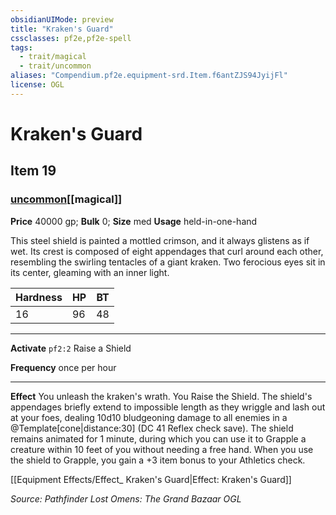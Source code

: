 ```yaml
---
obsidianUIMode: preview
title: "Kraken's Guard"
cssclasses: pf2e,pf2e-spell
tags:
  - trait/magical
  - trait/uncommon
aliases: "Compendium.pf2e.equipment-srd.Item.f6antZJS94JyijFl"
license: OGL
---
```

# Kraken's Guard
## Item 19
### [uncommon](uncommon.md "Uncommon Rarity Trait")[[magical]]


**Price** 40000 gp; 
**Bulk** 0; **Size** med
**Usage** held-in-one-hand

This steel shield is painted a mottled crimson, and it always glistens as if wet. Its crest is composed of eight appendages that curl around each other, resembling the swirling tentacles of a giant kraken. Two ferocious eyes sit in its center, gleaming with an inner light.

  

| Hardness | HP | BT |
| --- | --- | --- |
| 16 | 96 | 48 |

* * *

**Activate** `pf2:2` Raise a Shield

**Frequency** once per hour

* * *

**Effect** You unleash the kraken's wrath. You Raise the Shield. The shield's appendages briefly extend to impossible length as they wriggle and lash out at your foes, dealing 10d10 bludgeoning damage to all enemies in a @Template\[cone|distance:30\] (DC 41 Reflex check save). The shield remains animated for 1 minute, during which you can use it to Grapple a creature within 10 feet of you without needing a free hand. When you use the shield to Grapple, you gain a +3 item bonus to your Athletics check.

[[Equipment Effects/Effect_ Kraken's Guard|Effect: Kraken's Guard]]

*Source: Pathfinder Lost Omens: The Grand Bazaar*
*OGL*